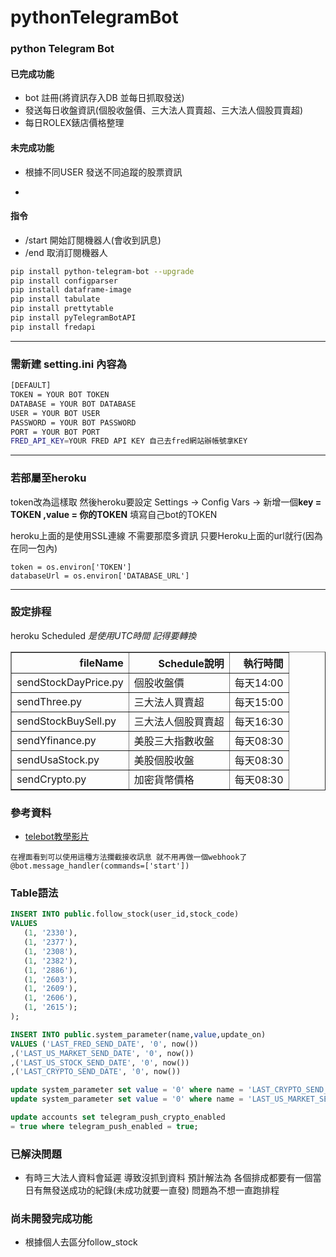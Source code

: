 # pythonTelegramBot

### python Telegram Bot

#### 已完成功能

* bot 註冊(將資訊存入DB 並每日抓取發送)
* 發送每日收盤資訊(個股收盤價、三大法人買賣超、三大法人個股買賣超)
* 每日ROLEX錶店價格整理


#### 未完成功能

* 根據不同USER 發送不同追蹤的股票資訊

*

#### 指令

* /start 開始訂閱機器人(會收到訊息)
* /end 取消訂閱機器人

```bash
pip install python-telegram-bot --upgrade
pip install configparser
pip install dataframe-image
pip install tabulate
pip install prettytable
pip install pyTelegramBotAPI
pip install fredapi
```

------------

### 需新建 setting.ini 內容為

```bash
[DEFAULT]
TOKEN = YOUR BOT TOKEN
DATABASE = YOUR BOT DATABASE
USER = YOUR BOT USER
PASSWORD = YOUR BOT PASSWORD
PORT = YOUR BOT PORT
FRED_API_KEY=YOUR FRED API KEY 自己去fred網站辦帳號拿KEY
```

------------

### 若部屬至heroku

token改為這樣取 然後heroku要設定
Settings -> Config Vars -> 新增一個**key = TOKEN ,value = 你的TOKEN** 填寫自己bot的TOKEN

heroku上面的是使用SSL連線 不需要那麼多資訊 只要Heroku上面的url就行(因為在同一包內)

``` base
token = os.environ['TOKEN']
databaseUrl = os.environ['DATABASE_URL']
```

------------

### 設定排程

heroku Scheduled
*是使用UTC時間 記得要轉換*  

<table border="1" class="dataframe">
  <thead>
    <tr style="text-align: right;">
      <th>fileName</th>
      <th>Schedule說明</th>
      <th>執行時間</th>
    </tr>
  </thead>
  <tbody>
    <tr>
      <td>sendStockDayPrice.py</td>
      <td>個股收盤價</td>
      <td>每天14:00</td>
    </tr>
    <tr>
      <td>sendThree.py</td>
      <td> 三大法人買賣超</td>
      <td>每天15:00</td>
    </tr>
    <tr>
      <td>sendStockBuySell.py</td>
      <td>三大法人個股買賣超</td>
      <td>每天16:30</td>
    </tr>
    <tr>
      <td>sendYfinance.py</td>
      <td>美股三大指數收盤</td>
      <td>每天08:30</td>
    </tr>
    <tr>
      <td>sendUsaStock.py</td>
      <td>美股個股收盤</td>
      <td>每天08:30</td>
    </tr>
    <tr>
      <td>sendCrypto.py</td>
      <td>加密貨幣價格</td>
      <td>每天08:30</td>
    </tr>
  </tbody>
</table>

### 參考資料

* [telebot教學影片](https://youtu.be/NwBWW8cNCP4)

```
在裡面看到可以使用這種方法攔截接收訊息 就不用再做一個webhook了
@bot.message_handler(commands=['start'])
```

### Table語法

 ```sql
INSERT INTO public.follow_stock(user_id,stock_code)
VALUES 
    (1, '2330'),
    (1, '2377'),
    (1, '2308'),
    (1, '2382'),
    (1, '2886'),
    (1, '2603'),
    (1, '2609'),
    (1, '2606'),
    (1, '2615');
);

INSERT INTO public.system_parameter(name,value,update_on)
VALUES ('LAST_FRED_SEND_DATE', '0', now()) 
,('LAST_US_MARKET_SEND_DATE', '0', now())
,('LAST_US_STOCK_SEND_DATE', '0', now())
,('LAST_CRYPTO_SEND_DATE', '0', now())

update system_parameter set value = '0' where name = 'LAST_CRYPTO_SEND_DATE';
update system_parameter set value = '0' where name = 'LAST_US_MARKET_SEND_DATE';

update accounts set telegram_push_crypto_enabled
 = true where telegram_push_enabled = true;
 ```

### 已解決問題

* 有時三大法人資料會延遲 導致沒抓到資料 預計解法為 各個排成都要有一個當日有無發送成功的紀錄(未成功就要一直發)
    問題為不想一直跑排程

### 尚未開發完成功能
* 根據個人去區分follow_stock

